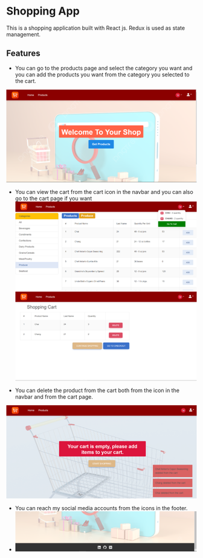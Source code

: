# Shopping App

This is a shopping application built with React js. Redux is used as state management. 

## Features

* You can go to the products page and select the category you want and you can add the products you want from the category you selected to the cart.

![page view1](./shopping-1.PNG)

* You can view the cart from the cart icon in the navbar and you can also go to the cart page if you want
  ![page view2](./shopping-2.PNG)
  ![page view3](./shopping-3.PNG)

* You can delete the product from the cart both from the icon in the navbar and from the cart page.

![page view4](./shopping-4.PNG)
* You can reach my social media accounts from the icons in the footer.
* ![page view5](./shopping-5.PNG)

